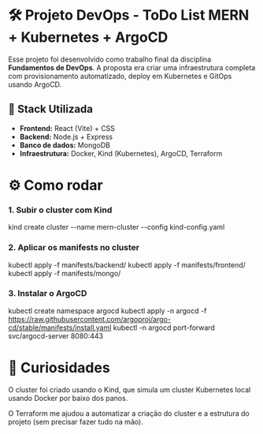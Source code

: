 # 🛠️ Projeto DevOps - ToDo List MERN + Kubernetes + ArgoCD

Esse projeto foi desenvolvido como trabalho final da disciplina **Fundamentos de DevOps**. A proposta era criar uma infraestrutura completa com provisionamento automatizado, deploy em Kubernetes e GitOps usando ArgoCD.


## 🧩 Stack Utilizada

- **Frontend:** React (Vite) + CSS
- **Backend:** Node.js + Express
- **Banco de dados:** MongoDB
- **Infraestrutura:** Docker, Kind (Kubernetes), ArgoCD, Terraform

# ⚙️ Como rodar

### 1. Subir o cluster com Kind
kind create cluster --name mern-cluster --config kind-config.yaml

### 2. Aplicar os manifests no cluster
kubectl apply -f manifests/backend/
kubectl apply -f manifests/frontend/
kubectl apply -f manifests/mongo/

### 3. Instalar o ArgoCD
kubectl create namespace argocd
kubectl apply -n argocd -f https://raw.githubusercontent.com/argoproj/argo-cd/stable/manifests/install.yaml
kubectl -n argocd port-forward svc/argocd-server 8080:443

# 🧠 Curiosidades
O cluster foi criado usando o Kind, que simula um cluster Kubernetes local usando Docker por baixo dos panos.

O Terraform me ajudou a automatizar a criação do cluster e a estrutura do projeto (sem precisar fazer tudo na mão).